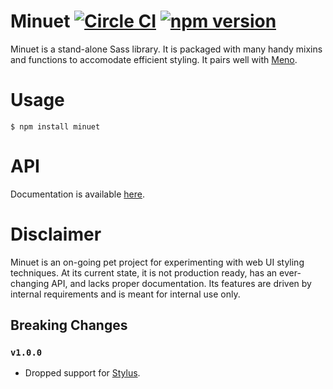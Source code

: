 # Minuet [![Circle CI](https://circleci.com/gh/andrewscwei/minuet/tree/master.svg?style=svg)](https://circleci.com/gh/andrewscwei/minuet/tree/master) [![npm version](https://badge.fury.io/js/minuet.svg)](https://badge.fury.io/js/minuet)

Minuet is a stand-alone Sass library. It is packaged with many handy mixins and functions to accomodate efficient styling. It pairs well with [Meno](https://github.com/andrewscwei/meno).

# Usage

```
$ npm install minuet
```

# API

Documentation is available [here](http://andrewscwei.github.io/minuet).

# Disclaimer

Minuet is an on-going pet project for experimenting with web UI styling techniques. At its current state, it is not production ready, has an ever-changing API, and lacks proper documentation. Its features are driven by internal requirements and is meant for internal use only.

## Breaking Changes

### `v1.0.0`

- Dropped support for [Stylus](http://stylus-lang.com/).
